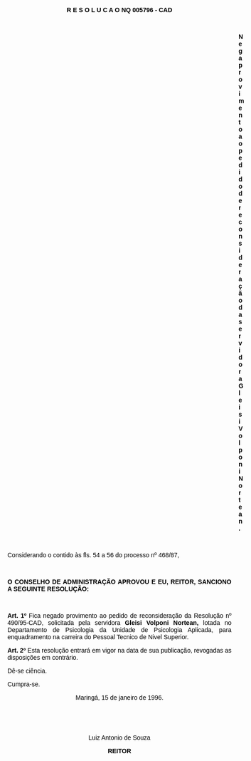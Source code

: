 <BODY TEXT="#000000">

<B><FONT FACE="Arial"><P ALIGN="CENTER">R E S O L U C A O NQ 005796 - CAD</P>
</B><P ALIGN="JUSTIFY"></P>
<P ALIGN="JUSTIFY">&nbsp;</P><DIR>
<DIR>
<DIR>
<DIR>
<DIR>
<DIR>
<DIR>
<DIR>
<DIR>
<DIR>
<DIR>
<DIR>
<DIR>

<B><P ALIGN="JUSTIFY">Nega provimento ao pedido de reconsidera&ccedil;&atilde;o da servidora Gleisi Volponi Nortean.</P>
</B><P ALIGN="JUSTIFY"></P>
<P ALIGN="JUSTIFY">&nbsp;</P></DIR>
</DIR>
</DIR>
</DIR>
</DIR>
</DIR>
</DIR>
</DIR>
</DIR>
</DIR>
</DIR>
</DIR>
</DIR>

<P ALIGN="JUSTIFY">Considerando o contido &agrave;s fls. 54 a 56 do processo nº 468/87,</P>
<P ALIGN="JUSTIFY"></P>
<P ALIGN="JUSTIFY">&nbsp;</P>
<B><P ALIGN="JUSTIFY">O CONSELHO DE ADMINISTRA&Ccedil;&Atilde;O APROVOU E EU, REITOR, SANCIONO A SEGUINTE RESOLU&Ccedil;&Atilde;O:</P>
<P ALIGN="JUSTIFY"></P>
<P ALIGN="JUSTIFY">&nbsp;</P>
<P ALIGN="JUSTIFY">Art. 1º</B> Fica negado provimento ao pedido de reconsidera&ccedil;&atilde;o da Resolu&ccedil;&atilde;o nº 490/95-CAD, solicitada pela servidora <B>Gleisi Volponi Nortean,</B> lotada no Departamento de Psicologia da Unidade de Psicologia Aplicada, para enquadramento na carreira do Pessoal Tecnico de Nivel Superior.</P>
<B><P ALIGN="JUSTIFY">Art. 2º</B>  Esta resolu&ccedil;&atilde;o entrar&aacute; em vigor na data de sua publica&ccedil;&atilde;o, revogadas as disposi&ccedil;&otilde;es  em contr&aacute;rio.</P>
<P ALIGN="JUSTIFY">D&ecirc;-se ci&ecirc;ncia.</P>
<P ALIGN="JUSTIFY">Cumpra-se.</P>
<P ALIGN="JUSTIFY"></P>
<P ALIGN="CENTER">Maring&aacute;, 15 de janeiro de 1996.</P>
<P ALIGN="CENTER"></P>
<P ALIGN="CENTER">&nbsp;</P>
<P ALIGN="CENTER">&nbsp;</P>
<P ALIGN="CENTER">Luiz Antonio de Souza</P>
<B><P ALIGN="CENTER">REITOR</P></B></FONT></BODY>
